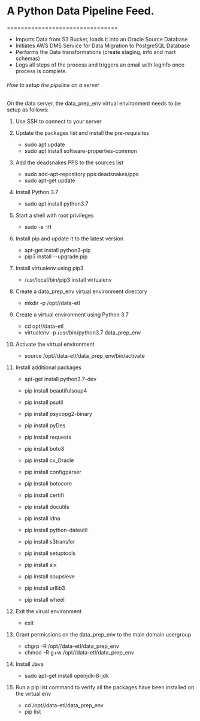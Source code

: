 # A Python Data Pipeline Feed.
================================


- Imports Data from S3 Bucket, loads it into an Oracle Source Database
- Initiates AWS DMS Service for Data Migration to PostgreSQL Database
- Performs the Data transformations (create staging, info and mart schemas)
- Logs all steps of the process and triggers an email with loginfo once process is complete.



###### How to setup the pipeline on a server

On the data server, the data_prep_env virtual environment needs to be setup as follows:

1. Use SSH to connect to your server

2. Update the packages list  and install the pre-requisites
    + sudo apt update
    + sudo apt install software-properties-common

3. Add the deadsnakes PPS to the sources list
    + sudo add-apt-repository pps:deadsnakes/ppa
    + sudo apt-get update

4. Install Python 3.7
    + sudo apt install python3.7

5. Start a shell with root privileges
    + sudo -s -H

6. Install pip and update it to the latest version
    + apt-get install python3-pip
    + pip3 install --upgrade pip

7. Install virtualenv using pip3
    + /usr/local/bin/pip3 install virtualenv

8. Create a data_prep_env virtual environment directory
    + mkdir -p /opt/<dirname>/data-etl

9. Create a virtual environment using Python 3.7
    + cd opt/<dirname>/data-etl
    + virtualenv -p /usr/bin/python3.7 data_prep_env

10. Activate the virtual environment
     + source /opt/<dirname>/data-etl/data_prep_env/bin/activate

11. Install additional packages
     + apt-get install python3.7-dev

     + pip install beautifulsoup4
     + pip install psutil
     + pip install psycopg2-binary
     + pip install pyDes
     + pip install requests
     + pip install boto3
     + pip install cx_Oracle
     + pip install configparser
     + pip install botocore
     + pip install certifi
     + pip install docutils
     + pip install idna
     + pip install python-dateutil
     + pip install s3transfer
     + pip install setuptools
     + pip install six
     + pip install soupsieve
     + pip install urllib3
     + pip install wheel

12. Exit the virual environment
     + exit

13. Grant permissions on the data_prep_env to the main domain usergroup
     + chgrp -R <domaingroupusers> /opt/<dirname>/data-etl/data_prep_env
     + chmod -R g+w /opt/<dirname>/data-etl/data_prep_env

14. Install Java
     + sudo apt-get install openjdk-8-jdk

15. Run a pip list command to verify all the packages have been installed on the virtual env
     + cd /opt/<dirname>/data-etl/data_prep_env
     + pip list

  

